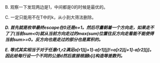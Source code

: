 B. 观察一下发现两边是1，中间都是0的时候是最优的。

C. 一定只能用不在T中的k，从小到大筛法删除。

***D. 首先就是枚举最终escape在0还是n+1。然后尽量朝着一个方向走，如果走不了了(当前sum<0)就从当前方向走过的max(sum)位置往反方向走看能不能使得当前sum>=0。反方向也是走过的部分也是累积的。***

***E. 等式其实相当于对于任意r1,r2满足a[r1][j+1]-a[r1][j]!=a[r2][j+1]-a[r2][j]。因此给每行设一个不同的公差d然后直接根据b[i]构造等差数列。***
